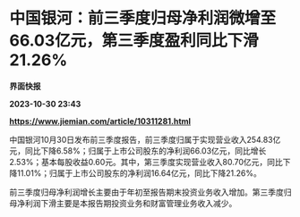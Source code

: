 # 中国银河：前三季度归母净利润微增至66.03亿元，第三季度盈利同比下滑21.26%
**界面快报**

**2023-10-30 23:43**

**https://www.jiemian.com/article/10311281.html**

中国银河10月30日发布前三季度报告，前三季度归属于实现营业收入254.83亿元，同比下降6.58%；归属于上市公司股东的净利润66.03亿元，同比增长2.53%；基本每股收益0.60元。其中，第三季度实现营业收入80.70亿元，同比下降11.01%；归属于上市公司股东的净利润16.64亿元，同比下降21.26%。

前三季度归母净利润增长主要由于年初至报告期末投资业务收入增加。第三季度归母净利润下滑主要是本报告期投资业务和财富管理业务收入减少。